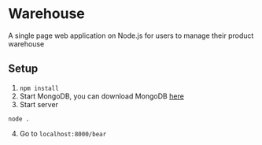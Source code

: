 # Warehouse
A single page web application on Node.js for users to manage their product warehouse

## Setup

1. `npm install`
2. Start MongoDB, you can download MongoDB [here](https://www.mongodb.com/download-center?jmp=nav#community)
3. Start server
```
node .
```
4. Go to `localhost:8000/bear`
